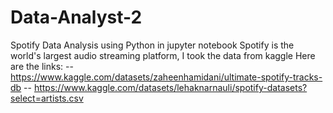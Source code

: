 # Data-Analyst-2
 Spotify Data Analysis using Python in jupyter notebook
Spotify is the world's largest audio streaming platform, I took the data from kaggle
Here are the links:
-- https://www.kaggle.com/datasets/zaheenhamidani/ultimate-spotify-tracks-db
-- https://www.kaggle.com/datasets/lehaknarnauli/spotify-datasets?select=artists.csv
